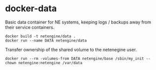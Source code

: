 # docker-data

Basic data container for NE systems, keeping logs / backups away from their service containers.

```shell
docker build -t netengine/data .
docker run --name DATA netengine/data
```

Transfer ownership of the shared volume to the netenegine user.

```shell
docker run --rm -volumes-from DATA netengine/base /sbin/my_init -- chown netengine:netengine /var/data
```
